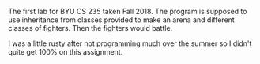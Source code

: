 The first lab for BYU CS 235 taken Fall 2018. The program is supposed to use inheritance from classes provided to make
an arena and different classes of fighters. Then the fighters would battle.

I was a little rusty after not programming much over the summer so I didn't quite get 100% on this assignment.
